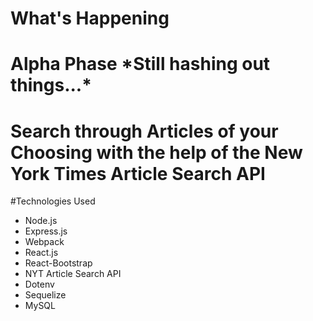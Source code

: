 # What's Happening

<h1>Alpha Phase *Still hashing out things...*</h1>

 <h1>Search through Articles of your Choosing with the help of the New York Times Article Search API</h1>

 #Technologies Used
  - Node.js
  - Express.js
  - Webpack
  - React.js
  - React-Bootstrap
  - NYT Article Search API
  - Dotenv
  - Sequelize
  - MySQL
